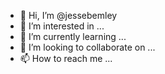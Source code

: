 - 👋 Hi, I’m @jessebemley
- 👀 I’m interested in ...
- 🌱 I’m currently learning ...
- 💞️ I’m looking to collaborate on ...
- 📫 How to reach me ...

<!---
jessebemley/jessebemley is a ✨ special ✨ repository because its `README.md` (this file) appears on your GitHub profile.
You can click the Preview link to take a look at your changes.
--->
